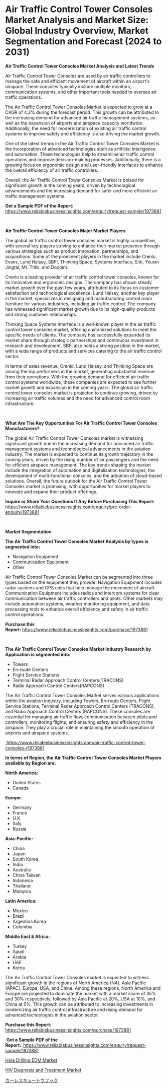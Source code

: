 <p><h1>Air Traffic Control Tower Consoles Market Analysis and Market Size: Global Industry Overview, Market Segmentation and Forecast (2024 to 2031)</h1></p><p><strong>Air Traffic Control Tower Consoles Market Analysis and Latest Trends</strong></p>
<p><p>Air Traffic Control Tower Consoles are used by air traffic controllers to manage the safe and efficient movement of aircraft within an airport's airspace. These consoles typically include multiple monitors, communication systems, and other important tools needed to oversee air traffic operations.</p><p>The Air Traffic Control Tower Consoles Market is expected to grow at a CAGR of 4.3% during the forecast period. This growth can be attributed to the increasing demand for advanced air traffic management systems, as well as the expansion of airports and airspace capacity worldwide. Additionally, the need for modernization of existing air traffic control systems to improve safety and efficiency is also driving the market growth.</p><p>One of the latest trends in the Air Traffic Control Tower Consoles Market is the incorporation of advanced technologies such as artificial intelligence and automation. These technologies help to streamline air traffic control operations and improve decision-making processes. Additionally, there is a growing focus on ergonomic design and user-friendly interfaces to enhance the overall efficiency of air traffic controllers.</p><p>Overall, the Air Traffic Control Tower Consoles Market is poised for significant growth in the coming years, driven by technological advancements and the increasing demand for safer and more efficient air traffic management systems.</p></p>
<p><strong>Get a Sample PDF of the Report:&nbsp;</strong> <a href="https://www.reliablebusinessinsights.com/enquiry/request-sample/1973881">https://www.reliablebusinessinsights.com/enquiry/request-sample/1973881</a></p>
<p>&nbsp;</p>
<p><strong>Air Traffic Control Tower Consoles Major Market Players</strong></p>
<p><p>The global air traffic control tower consoles market is highly competitive, with several key players striving to enhance their market presence through various strategies such as product innovation, partnerships, and acquisitions. Some of the prominent players in the market include Crenlo, Evans, Lund Halsey, SBFI, Thinking Space, Systems Interface, Sitti, Youixn Jingtai, Mt. Titlis, and Dopoint.</p><p>Crenlo is a leading provider of air traffic control tower consoles, known for its innovative and ergonomic designs. The company has shown steady market growth over the past few years, attributed to its focus on customer satisfaction and technological excellence. Lund Halsey, another key player in the market, specializes in designing and manufacturing control room furniture for various industries, including air traffic control. The company has witnessed significant market growth due to its high-quality products and strong customer relationships.</p><p>Thinking Space Systems Interface is a well-known player in the air traffic control tower consoles market, offering customized solutions to meet the specific needs of clients. The company has successfully expanded its market share through strategic partnerships and continuous investment in research and development. SBFI also holds a strong position in the market, with a wide range of products and services catering to the air traffic control sector.</p><p>In terms of sales revenue, Crenlo, Lund Halsey, and Thinking Space are among the top performers in the market, generating substantial revenue from their operations. With the growing demand for efficient air traffic control systems worldwide, these companies are expected to see further market growth and expansion in the coming years. The global air traffic control tower consoles market is projected to continue growing, driven by increasing air traffic volumes and the need for advanced control room infrastructure.</p></p>
<p>&nbsp;</p>
<p><strong>What Are The Key Opportunities For Air Traffic Control Tower Consoles Manufacturers?</strong></p>
<p><p>The global Air Traffic Control Tower Consoles market is witnessing significant growth due to the increasing demand for advanced air traffic management systems and technological advancements in the aviation industry. The market is expected to continue its growth trajectory in the coming years, driven by the rising number of air passengers and the need for efficient airspace management. The key trends shaping the market include the integration of automation and digitalization technologies, the development of multi-functional consoles, and the adoption of cloud-based solutions. Overall, the future outlook for the Air Traffic Control Tower Consoles market is promising, with opportunities for market players to innovate and expand their product offerings.</p></p>
<p><strong>Inquire or Share Your Questions If Any Before Purchasing This Report:</strong> <a href="https://www.reliablebusinessinsights.com/enquiry/pre-order-enquiry/1973881">https://www.reliablebusinessinsights.com/enquiry/pre-order-enquiry/1973881</a></p>
<p>&nbsp;</p>
<p><strong>Market Segmentation</strong></p>
<p><strong>The Air Traffic Control Tower Consoles Market Analysis by types is segmented into:</strong></p>
<p><ul><li>Navigation Equipment</li><li>Communication Equipment</li><li>Other</li></ul></p>
<p><p>Air Traffic Control Tower Consoles Market can be segmented into three types based on the equipment they provide. Navigation Equipment includes radar systems and GPS units that help manage the movement of aircraft. Communication Equipment includes radios and intercom systems for clear communication between air traffic controllers and pilots. Other markets may include automation systems, weather monitoring equipment, and data processing tools to enhance overall efficiency and safety in air traffic control operations.</p></p>
<p><strong>Purchase this Report:&nbsp;</strong><a href="https://www.reliablebusinessinsights.com/purchase/1973881">https://www.reliablebusinessinsights.com/purchase/1973881</a></p>
<p>&nbsp;</p>
<p><strong>The Air Traffic Control Tower Consoles Market Industry Research by Application is segmented into:</strong></p>
<p><ul><li>Towers</li><li>En-route Centers</li><li>Flight Service Stations</li><li>Terminal Radar Approach Control Centers(TRACONS)</li><li>Radio Approach Control Centers(RAPCONS)</li></ul></p>
<p><p>The Air Traffic Control Tower Consoles Market serves various applications within the aviation industry, including Towers, En-route Centers, Flight Service Stations, Terminal Radar Approach Control Centers (TRACONS), and Radio Approach Control Centers (RAPCONS). These consoles are essential for managing air traffic flow, communication between pilots and controllers, monitoring flights, and ensuring safety and efficiency in the airspace. They play a crucial role in maintaining the smooth operation of airports and airspace systems.</p></p>
<p><a href="https://www.reliablebusinessinsights.com/air-traffic-control-tower-consoles-r1973881">&nbsp;https://www.reliablebusinessinsights.com/air-traffic-control-tower-consoles-r1973881</a></p>
<p><strong>In terms of Region, the Air Traffic Control Tower Consoles Market Players available by Region are:</strong></p>
<p>
    <p> <strong> North America: </strong>
        <ul>
            <li>United States</li>
            <li>Canada</li>
        </ul>
        </p> 
    <p> <strong> Europe: </strong>
        <ul>
            <li>Germany</li>
            <li>France</li>
            <li>U.K.</li>
            <li>Italy</li>
            <li>Russia</li>
        </ul>
        </p> 
    <p> <strong> Asia-Pacific: </strong>
        <ul>
            <li>China</li>
            <li>Japan</li>
            <li>South Korea</li>
            <li>India</li>
            <li>Australia</li>
            <li>China Taiwan</li>
            <li>Indonesia</li>
            <li>Thailand</li>
            <li>Malaysia</li>
        </ul>
        </p> 
    <p> <strong> Latin America: </strong>
        <ul>
            <li>Mexico</li>
            <li>Brazil</li>
            <li>Argentina Korea</li>
            <li>Colombia</li>
        </ul>
        </p> 
    <p> <strong> Middle East & Africa: </strong>
        <ul>
            <li>Turkey</li>
            <li>Saudi</li>
            <li>Arabia</li>
            <li>UAE</li>
            <li>Korea</li>
        </ul>
    </p>
    </p>
<p><p>The Air Traffic Control Tower Consoles market is expected to witness significant growth in the regions of North America (NA), Asia Pacific (APAC), Europe, USA, and China. Among these regions, North America and Europe are projected to dominate the market with a market share of 35% and 30% respectively, followed by Asia Pacific at 20%, USA at 10%, and China at 5%. This growth can be attributed to increasing investments in modernizing air traffic control infrastructure and rising demand for advanced technologies in the aviation sector.</p></p>
<p><strong>Purchase this Report: </strong><a href="https://www.reliablebusinessinsights.com/purchase/1973881">https://www.reliablebusinessinsights.com/purchase/1973881</a></p>
<p>&nbsp;<strong>Get a Sample PDF of the Report:&nbsp;&nbsp;</strong><a href="https://www.reliablebusinessinsights.com/enquiry/request-sample/1973881">https://www.reliablebusinessinsights.com/enquiry/request-sample/1973881</a></p>
<p><strong></strong></p>
<p><p><a href="https://github.com/wwwkeltoum/Market-Research-Report-List-4/blob/main/hole-drilling-edm-market.md">Hole Drilling EDM Market</a></p><p><a href="https://view.publitas.com/reportprime-1/hiv-diagnosis-and-treatment-industry-analysis-report-its-market-size-share-trends-by-application-region-competitive-strategies-2024-2031/">HIV Diagnosis and Treatment Market</a></p><p><a href="https://github.com/MacyOrn/Market-Research-Report-List-1/blob/main/6247579164949.md">カーレスキュートウフック</a></p></p>